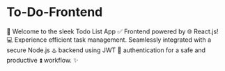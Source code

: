# To-Do-Frontend
🚀 Welcome to the sleek Todo List App ✅ Frontend powered by 🌐 React.js! 💻 Experience efficient task management. Seamlessly integrated  with a secure Node.js ♨️ backend using JWT 🔁 authentication for a safe and productive ⏫ workflow. ✨
